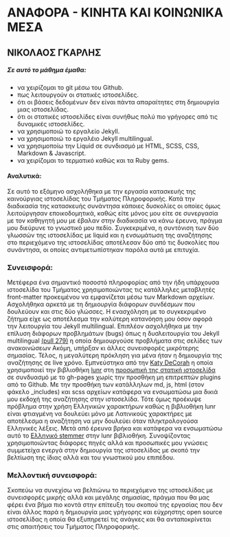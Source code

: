# ΑΝΑΦΟΡΑ - ΚΙΝΗΤΑ ΚΑΙ ΚΟΙΝΩΝΙΚΑ ΜΕΣΑ 
## ΝΙΚΟΛΑΟΣ ΓΚΑΡΛΗΣ
##### Σε αυτό το μάθημα έμαθα:
- να χειρίζομαι το git μέσω του Github.
- πως λειτουργούν οι στατικές ιστοσελίδες.
- ότι οι βάσεις δεδομένων δεν είναι πάντα απαραίτητες στη δημιουργία μιας ιστοσελίδας.
- ότι οι στατικές ιστοσελίδες είναι συνήθως πολύ πιο γρήγορες από τις δυναμικές ιστοσελίδες.
- να χρησιμοποιώ το εργαλείο Jekyll.
- να χρησιμοποιώ το εργαλέιο Jekyll multilingual.
- να χρησιμοποίω την Liquid σε συνδιασμό με HTML, SCSS, CSS, Markdown & Javascript.
- να χειρίζομαι το τερματικό καθώς και τα Ruby gems.

#### Αναλυτικά:
Σε αυτό το εξάμηνο ασχολήθηκα με την εργασία κατασκευής της καινούργιας ιστοσελίδας του Τμήματος Πληροφορικής. Κατά την διαδικασία της κατασκευής συνάντησα κάποιες δυσκολίες οι οποίες όμως λειτούργησαν εποικοδομητικά, καθώς είτε μόνος μου είτε σε συνεργασία με τον καθηγητή μου με έβαλαν στην διαδικασία να κάνω έρευνα, πράγμα μου διεύρυνε το γνωστικό μου πεδίο. Συγκεκριμένα, η συντόνιση των δύο γλωσσών της ιστοσελίδας με liquid και η ενσωμάτωση της αναζήτησης στο περιεχόμενο της ιστοσελίδας αποτέλεσαν δύο από τις δυσκολίες που συνάντησα, οι οποίες αντιμετωπίστηκαν παρόλα αυτά με επιτυχία.

### Συνεισφορά:
Μετέφερα ένα σημαντικό ποσοστό πληροφορίας από την ήδη υπάρχουσα ιστοσελίδα του Τμήματος χρησιμοποιώντας τις κατάλληλες μεταβλητές front-matter προκειμένου να εμφανίζεται μέσω των Markdown αρχείων. Ασχολήθηκα αρκετά με τη δημιουργία διάφορων συνδέσμων που δουλεύουν και στις δύο γλώσσες. Η ενασχόληση με το συγκεκριμένο ζήτημα είχε ως αποτέλεσμα την καλύτερη κατανόηση μου όσον αφορά την λειτουργία του Jekyll multilingual. Επιπλέον ασχολήθηκα με την επίλυση διάφορων προβλημάτων (bugs) όπως η δυσλειτουργία του Jekyll multilingual [(pull 279)](https://github.com/ioniodi/site1/pull/279) η οποία δημιουργούσε προβλήματα στις σελίδες των ανακοινώσεων Ακόμη, υπήρξαν κι άλλες συνεισφορές μικρότερης σημασίας. Τέλος, η μεγαλύτερη πρόκληση για μένα ήταν η δημιουργία της αναζήτησης σε live χρόνο. [](https://raw.githubusercontent.com/nickgarlis/cscw/gh-pages/projects/2016158/search.png) Εμπνεύστηκα από την [Katy DeCorah](https://github.com/katydecorah) η οποία χρησιμοποιεί την βιβλιοθήκη [lunr](https://github.com/olivernn/lunr.js/) στη [προσωπική της στατική ιστοσελίδα](https://github.com/katydecorah/katydecorah.github.io) σε συνδυασμό με το gh-pages χωρίς την προσθήκη μη επιτρεπτών plugins από το Github. Με την προσθήκη των κατάλληλων md, js, html (στον φάκελο _includes) και scss αρχείων κατάφερα να ενσωματώσω μια δικιά μου εκδοχή της αναζήτησης στην ιστοσελίδα. Τότε όμως προέκυψε πρόβλημα στην χρήση Ελληνικών χαρακτήρων καθώς η βιβλιοθήκη lunr είναι φτιαγμένη να δουλεύει μόνο με Λατινικούς χαρακτήρες με αποτέλεσμα η αναζήτηση να μην δουλεύει όταν πληκτρολογούσα Ελληνικές λέξεις. Μετά από έρευνα βρήκα και κατάφερα να ενσωματώσω αυτό το [Eλληνικό stemmer](https://github.com/Apmats/greekstemmerjs) στην lunr βιβλιοθήκη. Συνοψίζοντας χρησιμοποιώντας διάφορες πηγές αλλά και προσωπικές μου γνώσεις συμμετείχα ενεργά στην δημιουργία της ιστοσελίδας με σκοπό την βελτίωση της ίδιας αλλά και του γνωστικού μου επιπέδου.

### Μελλοντική συνεισφορά:
Σκοπεύω να συνεχίσω να βελτιώνω το περιεχόμενο της ιστοσελίδας με συνεισφορές μικρής αλλά και μεγάλης σημασίας, πράγμα που θα μας φέρει ένα βήμα πιο κοντά στην επίτευξη του σκοπού της εργασίας που δεν είναι άλλος παρά η δημιουργία μιας γρήγορης και εύχρηστης open source ιστοσελίδας η οποία θα εξυπηρετεί τις ανάγκες και θα ανταποκρίνεται στις απαιτήσεις του Τμήματος Πληροφορικής.
 
